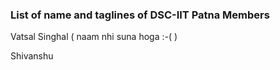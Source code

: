 ### List of name and taglines of DSC-IIT Patna Members 

Vatsal Singhal ( naam nhi suna hoga :-( )

Shivanshu
